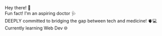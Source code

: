 Hey there! 👋 <br>
Fun fact! I'm an aspiring doctor 🩺 <br>
DEEPLY committed to bridging the gap between tech and medicine! 🫀💻 <br>
Currently learning Web Dev 🌐 <br>

<!---
sarah-veronica/sarah-veronica is a ✨ special ✨ repository because its `README.md` (this file) appears on your GitHub profile.
You can click the Preview link to take a look at your changes.
--->
